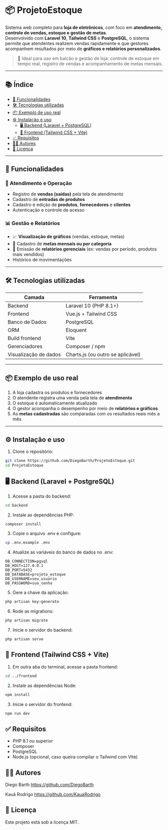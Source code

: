 # 📦 ProjetoEstoque

Sistema web completo para **loja de eletrônicos**, com foco em **atendimento, controle de vendas, estoque e gestão de metas**.  
Desenvolvido com **Laravel 10**, **Tailwind CSS** e **PostgreSQL**, o sistema permite que atendentes realizem vendas rapidamente e que gestores acompanhem resultados por meio de **gráficos e relatórios personalizados**.

> 🔐 Ideal para uso em balcão e gestão de loja: controle de estoque em tempo real, registro de vendas e acompanhamento de metas mensais.

---

## 📚 Índice

- [🚀 Funcionalidades](#-funcionalidades)
- [🛠️ Tecnologias utilizadas](#️-tecnologias-utilizadas)
- [📦 Exemplo de uso real](#-exemplo-de-uso-real)
- [⚙️ Instalação e uso](#️-instalação-e-uso)
  - [🖥️ Backend (Laravel + PostgreSQL)](#️-backend-laravel--postgresql)
  - [🎨 Frontend (Tailwind CSS + Vite)](#-frontend-tailwind-css--vite)
- [✅ Requisitos](#-requisitos)
- [🧑‍💻 Autores](#-autores)
- [📄 Licença](#-licença)

---

## 🚀 Funcionalidades

### 👥 Atendimento e Operação
- Registro de **vendas (saídas)** pela tela de atendimento
- Cadastro de **entradas de produtos**
- Cadastro e edição de **produtos**, **fornecedores** e **clientes**
- Autenticação e controle de acesso

### 📊 Gestão e Relatórios
- 📈 **Visualização de gráficos** (vendas, estoque, metas)
- 🎯 Cadastro de **metas mensais ou por categoria**
- 📄 Emissão de **relatórios gerenciais** (ex: vendas por período, produtos mais vendidos)
- Histórico de movimentações

---

## 🛠️ Tecnologias utilizadas

| Camada | Ferramenta |
|--------|------------|
| Backend | Laravel 10 (PHP 8.1+) |
| Frontend | Vue.js + Tailwind CSS |
| Banco de Dados | PostgreSQL |
| ORM | Eloquent |
| Build frontend | Vite |
| Gerenciadores | Composer / npm |
| Visualização de dados | Charts.js (ou outro se aplicável) |

---

## 📦 Exemplo de uso real

1. A loja cadastra os produtos e fornecedores
2. O atendente registra uma venda pela tela de **atendimento**
3. O estoque é automaticamente atualizado
4. O gestor acompanha o desempenho por meio de **relatórios e gráficos**
5. As **metas cadastradas** são comparadas com os resultados reais mês a mês

---

## ⚙️ Instalação e uso

1. Clone o repositório:

```bash
git clone https://github.com/DiegoBarth/ProjetoEstoque.git
cd ProjetoEstoque
```

## 🖥️ Backend (Laravel + PostgreSQL)

1. Acesse a pasta do backend:

```bash
cd backend
```

2. Instale as dependências PHP:

```bash
composer install
```

3. Copie o arquivo .env e configure:

```bash
cp .env.example .env
```

4. Atualize as variáveis do banco de dados no .env:

```env
DB_CONNECTION=pgsql
DB_HOST=127.0.0.1
DB_PORT=5432
DB_DATABASE=projeto_estoque
DB_USERNAME=seu_usuario
DB_PASSWORD=sua_senha
```

5. Gere a chave da aplicação:

```bash
php artisan key:generate
```

6. Rode as migrations:

```bash
php artisan migrate
```

7. Inicie o servidor do backend:

```bash
php artisan serve
```

## 🎨 Frontend (Tailwind CSS + Vite)

1. Em outra aba do terminal, acesse a pasta frontend:

```bash
cd ../frontend
```

2. Instale as dependências Node:

```bash
npm install
```

3. Inicie o servidor do frontend:

```bash
npm run dev
```

## ✅ Requisitos

- PHP 8.1 ou superior
- Composer
- PostgreSQL
- Node.js (opcional, caso queira compilar o Tailwind com Vite)

## 🧑‍💻 Autores

Diego Barth
https://github.com/DiegoBarth

Kauã Rodrigo
https://github.com/KauaRodrigo

## 📄 Licença

Este projeto está sob a licença MIT.
